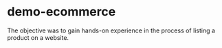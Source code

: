 # demo-ecommerce
The objective was to gain hands-on experience in the process of listing a product on a website.
